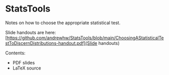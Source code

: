 # StatsTools

Notes on how to choose the appropriate statistical test.

Slide handouts are here:
[https://github.com/andrewhw/StatsTools/blob/main/ChoosingAStatisticalTestToDiscernDistributions-handout.pdf](Slide handouts)

Contents:
- PDF slides
- LaTeX source


